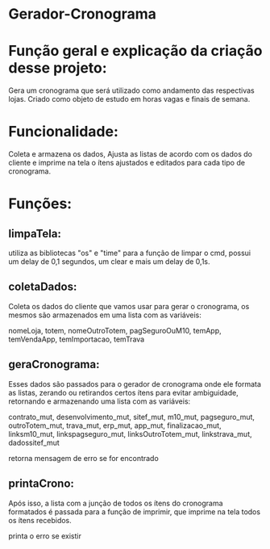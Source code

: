 # Gerador-Cronograma

# Função geral e explicação da criação desse projeto:

Gera um cronograma que será utilizado como andamento das respectivas lojas.
Criado como objeto de estudo em horas vagas e finais de semana.

# Funcionalidade:

Coleta e armazena os dados, Ajusta as listas de acordo com os dados do cliente e imprime na tela o ítens ajustados e editados para cada tipo de cronograma.


# Funções:

## limpaTela:

utiliza as bibliotecas "os" e "time" para a função de limpar o cmd, possui um delay de 0,1 segundos, um clear e mais um delay de 0,1s.

## coletaDados:

Coleta os dados do cliente que vamos usar para gerar o cronograma, os mesmos são armazenados em uma lista com as variáveis:

nomeLoja, totem, nomeOutroTotem, pagSeguroOuM10, temApp, temVendaApp, temImportacao, temTrava

## geraCronograma:

Esses dados são passados para o gerador de cronograma onde ele formata as listas, zerando ou retirandos certos ítens para evitar ambiguidade, retornando e armazenando uma lista com as variáveis:

contrato_mut, desenvolvimento_mut, sitef_mut, m10_mut, pagseguro_mut, outroTotem_mut, trava_mut, erp_mut, app_mut, finalizacao_mut, linksm10_mut, linkspagseguro_mut, linksOutroTotem_mut, linkstrava_mut, dadossitef_mut

retorna mensagem de erro se for encontrado

## printaCrono:

Após isso, a lista com a junção de todos os ítens do cronograma formatados é passada para a função de imprimir, que imprime na tela todos os ítens recebidos.

printa o erro se existir